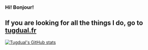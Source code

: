 ### Hi! Bonjour!

## If you are looking for all the things I do, go to [tugdual.fr](tugdual.fr)

[![Tugdual's GitHub stats](https://github-readme-stats.vercel.app/api?username=TugdualKerjan&count_private=true&show_icons=true&include_all_commits=true)](https://github.com/anuraghazra/github-readme-stats)

<!--
**Tugdual/Tugdual** is a ✨ _special_ ✨ repository because its `README.md` (this file) appears on your GitHub profile.

Here are some ideas to get you started:

- 🔭 I’m currently working on ...
- 🌱 I’m currently learning ...
- 👯 I’m looking to collaborate on ...
- 🤔 I’m looking for help with ...
- 💬 Ask me about ...
- 📫 How to reach me: ...
- 😄 Pronouns: ...
- ⚡ Fun fact: ...
-->
